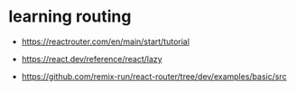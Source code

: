 # learning routing

- https://reactrouter.com/en/main/start/tutorial

- https://react.dev/reference/react/lazy

- https://github.com/remix-run/react-router/tree/dev/examples/basic/src
